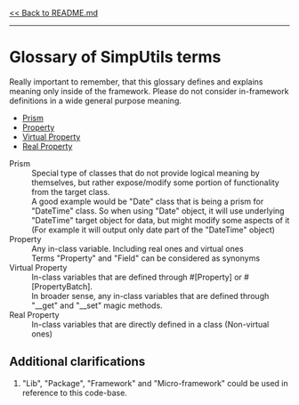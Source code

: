 [<< Back to README.md](../README.md)

----

# Glossary of SimpUtils terms

Really important to remember, that this glossary defines and explains meaning only 
inside of the framework. Please do not consider in-framework definitions in a wide
general purpose meaning.

 * [Prism](#term-prism)
 * [Property](#term-property)
 * [Virtual Property](#term-virtual-property)
 * [Real Property](#term-real-property)


<dl>
    <dt id="term-prism">Prism</dt>
    <dd>
        Special type of classes that do not provide logical meaning by themselves,
        but rather expose/modify some portion of functionality from the target class.
    </dd>
    <dd>
        A good example would be "Date" class that is being a prism for "DateTime" class.
        So when using "Date" object, it will use underlying "DateTime" target object 
        for data, but might modify some aspects of it (For example it will output 
        only date part of the "DateTime" object)
    </dd>
    <dt id="term-property">Property</dt>
    <dd>
        Any in-class variable. Including real ones and virtual ones
    </dd>
    <dd>
        Terms "Property" and "Field" can be considered as synonyms
    </dd>
    <dt id="term-virtual-property">Virtual Property</dt>
    <dd>
        In-class variables that are defined through #[Property] or #[PropertyBatch].
    </dd>
    <dd>
        In broader sense, any in-class variables that are defined through 
        "__get" and "__set" magic methods.
    </dd>
    <dt id="term-real-property">Real Property</dt>
    <dd>
        In-class variables that are directly defined in a class (Non-virtual ones)
    </dd>
</dl>

## Additional clarifications

 1. "Lib", "Package", "Framework" and "Micro-framework" could be used in reference 
    to this code-base.
